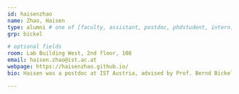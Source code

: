 ```yaml
---
id: haisenzhao
name: Zhao, Haisen
type: alumni # one of [faculty, assistant, postdoc, phdstudent, intern]
grp: bickel

# optional fields
room: Lab Building West, 2nd floor, 108
email: haisen.zhao@ist.ac.at
webpage: https://haisenzhao.github.io/
bio: Haisen was a postdoc at IST Austria, advised by Prof. Bernd Bickel.

---
```

